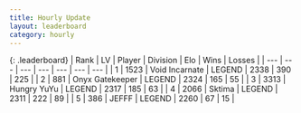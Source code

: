 ```yaml
---
title: Hourly Update
layout: leaderboard
category: hourly
---
```


{: .leaderboard}
| Rank | LV | Player | Division | Elo | Wins | Losses |
| --- | --- | --- | --- | --- | --- | --- |
| <span data-change="1">1</span> | 1523 | <span title="ID: 366840">Void Incarnate</span> | LEGEND | <span data-change="21">2338</span> | <span data-change="3">390</span> | <span data-change="0">225</span> |
| <span data-change="2">2</span> | 881 | <span title="ID: 402846">Onyx Gatekeeper</span> | LEGEND | <span data-change="17">2324</span> | <span data-change="5">165</span> | <span data-change="1">55</span> |
| <span data-change="-2">3</span> | 3313 | <span title="ID: 164871">Hungry YuYu</span> | LEGEND | <span data-change="0">2317</span> | <span data-change="0">185</span> | <span data-change="0">63</span> |
| <span data-change="-1">4</span> | 2066 | <span title="ID: 353063">Sktima</span> | LEGEND | <span data-change="0">2311</span> | <span data-change="0">222</span> | <span data-change="0">89</span> |
| <span data-change="0">5</span> | 386 | <span title="ID: 488585">JEFFF</span> | LEGEND | <span data-change="0">2260</span> | <span data-change="0">67</span> | <span data-change="0">15</span> |